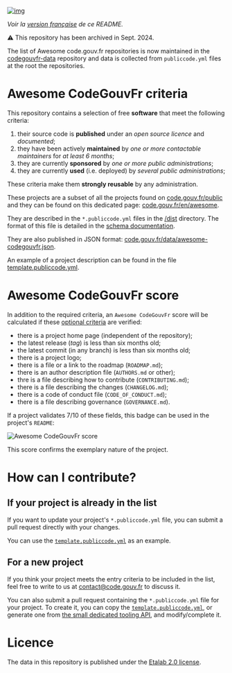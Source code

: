 [![img](https://img.shields.io/badge/code.gouv.fr-contributif-blue.svg)](https://code.gouv.fr/documentation/#/publier)

*Voir la [version française](README.fr.md) de ce README.*

⚠️️ This repository has been archived in Sept. 2024.

The list of Awesome code.gouv.fr repositories is now maintained in the [codegouvfr-data](https://git.sr.ht/~codegouvfr/codegouvfr-data) repository and data is collected from `publiccode.yml` files at the root the repositories.

# Awesome CodeGouvFr criteria

This repository contains a selection of free **software** that meet the following criteria:

1. their source code is **published** under an *open source licence* and *documented*;
2. they have been actively **maintained** by *one or more contactable maintainers* for *at least 6 months*;
3. they are currently **sponsored** by *one or more public administrations*;
4. they are currently **used** (i.e. deployed) by *several public administrations*;

These criteria make them **strongly reusable** by any administration.

These projects are a subset of all the projects found on
[code.gouv.fr/public](https://code.gouv.fr/public/) and they can be found on this dedicated page:
[code.gouv.fr/en/awesome](https://code.gouv.fr/fr/awesome/).

They are described in the `*.publiccode.yml` files in the
[/dist](/dist/) directory.  The format of this file is detailed in the [schema documentation](schema.md).

They are also published in JSON format: [code.gouv.fr/data/awesome-codegouvfr.json](https://code.gouv.fr/data/awesome-codegouvfr.json).

An example of a project description can be found in the file
[template.publiccode.yml](template.publiccode.yml).

# Awesome CodeGouvFr score

In addition to the required criteria, an
`Awesome CodeGouvFr` score will be calculated if these [optional criteria](schema.md#champs-optionnels-awesome-codegouvfr) are verified:

- there is a project home page (independent of the repository);
- the latest release (*tag*) is less than six months old;
- the latest commit (in any branch) is less than six months old;
- there is a project logo;
- there is a file or a link to the roadmap (`ROADMAP.md`);
- there is an author description file (`AUTHORS.md` or other);
- thre is a file describing how to contribute (`CONTRIBUTING.md`);
- there is a file describing the changes (`CHANGELOG.md`);
- there is a code of conduct file (`CODE_OF_CONDUCT.md`);
- there is a file describing governance (`GOVERNANCE.md`).

If a project validates 7/10 of these fields, this badge can be used
in the project's `README`:

![Awesome CodeGouvFr score](https://img.shields.io/badge/awesome-codegouvfr_7/10-blue)

This score confirms the exemplary nature of the project.

# How can I contribute?

## If your project is already in the list

If you want to update your project's `*.publiccode.yml` file, you can submit a pull request directly with your changes.

You can use the [`template.publiccode.yml`](template.publiccode.yml) as an example.

## For a new project
 
 If you think your project meets the entry criteria to be included in the list, feel free to write to us at <contact@code.gouv.fr> to discuss it.

 You can also submit a pull request containing the `*.publiccode.yml` file for your project. To create it, you can copy the [`template.publiccode.yml`](template.publiccode.yml), or generate one from [the small dedicated tooling API](https://github.com/codegouvfr/awesome-codegouvfr-tooling), and modify/complete it.

# Licence

The data in this repository is published under the [Etalab
2.0 license](LICENSES/LICENSE.Etalab-2.0.md).
